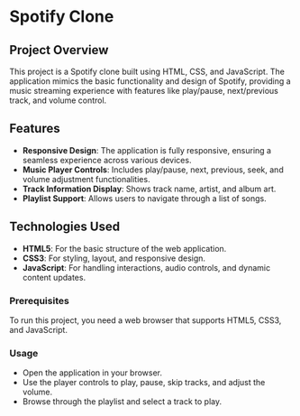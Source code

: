 # Spotify Clone

## Project Overview

This project is a Spotify clone built using HTML, CSS, and JavaScript. The application mimics the basic functionality and design of Spotify, providing a music streaming experience with features like play/pause, next/previous track, and volume control.

## Features

- **Responsive Design**: The application is fully responsive, ensuring a seamless experience across various devices.
- **Music Player Controls**: Includes play/pause, next, previous, seek, and volume adjustment functionalities.
- **Track Information Display**: Shows track name, artist, and album art.
- **Playlist Support**: Allows users to navigate through a list of songs.

## Technologies Used

- **HTML5**: For the basic structure of the web application.
- **CSS3**: For styling, layout, and responsive design.
- **JavaScript**: For handling interactions, audio controls, and dynamic content updates.

### Prerequisites

To run this project, you need a web browser that supports HTML5, CSS3, and JavaScript.

### Usage

- Open the application in your browser.
- Use the player controls to play, pause, skip tracks, and adjust the volume.
- Browse through the playlist and select a track to play.
